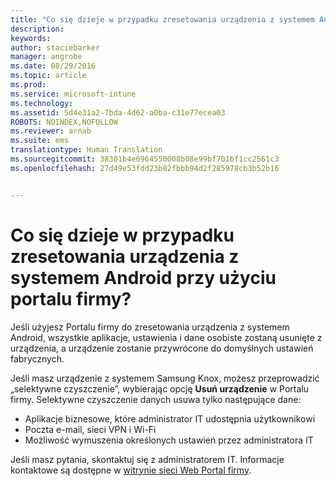 ```yaml
---
title: "Co się dzieje w przypadku zresetowania urządzenia z systemem Android przy użyciu portalu firmy? | Microsoft Intune"
description: 
keywords: 
author: staciebarker
manager: angrobe
ms.date: 08/29/2016
ms.topic: article
ms.prod: 
ms.service: microsoft-intune
ms.technology: 
ms.assetid: 5d4e31a2-7bda-4d62-a0ba-c31e77ecea03
ROBOTS: NOINDEX,NOFOLLOW
ms.reviewer: arnab
ms.suite: ems
translationtype: Human Translation
ms.sourcegitcommit: 38301b4e6964550008b08e99bf7016f1cc2561c3
ms.openlocfilehash: 27d49e53fdd23b82fbbb94d2f285978cb3b52b16


---
```



# Co się dzieje w przypadku zresetowania urządzenia z systemem Android przy użyciu portalu firmy?

Jeśli użyjesz Portalu firmy do zresetowania urządzenia z systemem Android, wszystkie aplikacje, ustawienia i dane osobiste zostaną usunięte z urządzenia, a urządzenie zostanie przywrócone do domyślnych ustawień fabrycznych.

Jeśli masz urządzenie z systemem Samsung Knox, możesz przeprowadzić „selektywne czyszczenie”, wybierając opcję **Usuń urządzenie** w Portalu firmy. Selektywne czyszczenie danych usuwa tylko następujące dane:

- Aplikacje biznesowe, które administrator IT udostępnia użytkownikowi
- Poczta e-mail, sieci VPN i Wi-Fi
- Możliwość wymuszenia określonych ustawień przez administratora IT

Jeśli masz pytania, skontaktuj się z administratorem IT. Informacje kontaktowe są dostępne w [witrynie sieci Web Portal firmy](http://portal.manage.microsoft.com).





<!--HONumber=Aug16_HO5-->


